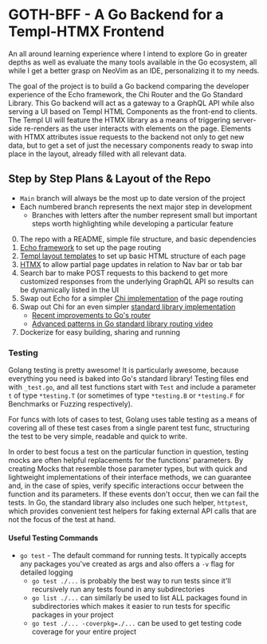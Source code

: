 # GOTH-BFF - A Go Backend for a Templ-HTMX Frontend

An all around learning experience where I intend to explore Go in greater depths
as well as evaluate the many tools available in the Go ecosystem, all while I get
a better grasp on NeoVim as an IDE, personalizing it to my needs.

The goal of the project is to build a Go backend comparing the developer experience
of the Echo framework, the Chi Router and the Go Standard Library. This Go backend
will act as a gateway to a GraphQL API while also serving a UI based on Templ HTML
Components as the front-end to clients. The Templ UI will feature the HTMX library
as a means of triggering server-side re-renders as the user interacts with elements
on the page. Elements with HTMX attributes issue requests to the backend not only
to get new data, but to get a set of just the necessary components ready to swap
into place in the layout, already filled with all relevant data.

## Step by Step Plans & Layout of the Repo

- `Main` branch will always be the most up to date version of the project
- Each numbered branch represents the next major step in development
  - Branches with letters after the number represent small but important steps
  worth highlighting while developing a particular feature

0. The repo with a README, simple file structure, and basic dependencies
1. [Echo framework](https://github.com/labstack/echo) to set up the page routing
2. [Templ layout templates](https://github.com/a-h/templ) to set up basic HTML
structure of each page
3. [HTMX](https://htmx.org/docs/#introduction) to allow partial page updates in
relation to Nav bar or tab bar
4. Search bar to make POST requests to this backend to get more customized responses
from the underlying GraphQL API so results can be dynamically listed in the UI
5. Swap out Echo for a simpler [Chi implementation](https://github.com/go-chi/chi)
of the page routing
6. Swap out Chi for an even simpler [standard library implementation](https://pkg.go.dev/net/http#ServeMux)
   - [Recent improvements to Go's router](https://go.dev/blog/routing-enhancements)
   - [Advanced patterns in Go standard library routing video](https://www.youtube.com/watch?v=H7tbjKFSg58)
7. Dockerize for easy building, sharing and running

### Testing

Golang testing is pretty awesome! It is particularly awesome, because everything
you need is baked into Go's standard library! Testing files end with `_test.go`,
and all test functions start with `Test` and include a parameter `t` of type `*testing.T`
(or sometimes of type `*testing.B` or `*testing.F` for Benchmarks or Fuzzing respectively).

For funcs with lots of cases to test, Golang uses table testing as a means of covering
all of these test cases from a single parent test func, structuring the test to be
very simple, readable and quick to write.

In order to best focus a test on the particular function in question, testing mocks
are often helpful replacements for the functions' parameters. By creating Mocks that
resemble those parameter types, but with quick and lightweight implementations of
their interface methods, we can guarantee and, in the case of spies, verify specific
interactions occur between the function and its parameters. If these events don't
occur, then we can fail the tests. In Go, the standard library also includes one
such helper, `httptest`, which provides convenient test helpers for faking external
API calls that are not the focus of the test at hand.

#### Useful Testing Commands

- `go test` - The default command for running tests. It typically accepts any
packages you've created as args and also offers a `-v` flag for detailed logging
  - `go test ./...` is probably the best way to run tests since it'll recursively
 run any tests found in any subdirectories
  - `go list ./...` can similarly be used to list ALL packages found in subdirectories
 which makes it easier to run tests for specific packages in your project
  - `go test ./... -coverpkg=./...` can be used to get testing code coverage for
  your entire project
